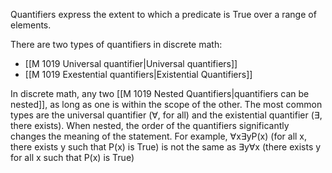 Quantifiers express the extent to which a predicate is True over a range of elements.

There are two types of quantifiers in discrete math:
- [[M 1019 Universal quantifier|Universal quantifiers]]
- [[M 1019 Exestential quantifiers|Existential Quantifiers]]

In discrete math, any two [[M 1019 Nested Quantifiers|quantifiers can be nested]], as long as one is within the scope of the other. The most common types are the universal quantifier (∀, for all) and the existential quantifier (∃, there exists). When nested, the order of the quantifiers significantly changes the meaning of the statement. For example, ∀x∃yP(x) (for all x, there exists y such that P(x) is True) is not the same as ∃y∀x (there exists y for all x such that P(x) is True)
